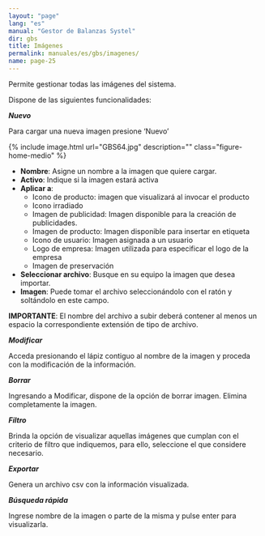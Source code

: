 ```yaml
---
layout: "page"
lang: "es"
manual: "Gestor de Balanzas Systel"
dir: gbs
title: Imágenes
permalink: manuales/es/gbs/imagenes/
name: page-25
---
```

Permite gestionar todas las imágenes del sistema.

Dispone de las siguientes funcionalidades:

***Nuevo***

Para cargar una nueva imagen presione ‘Nuevo’

{% include image.html url="GBS64.jpg" description="" class="figure-home-medio" %}

- **Nombre**: Asigne un nombre a la imagen que quiere cargar.
- **Activo**: Indique si la imagen estará activa
- **Aplicar a**:
    - Icono de producto: imagen que visualizará al invocar el producto
    - Icono irradiado
    - Imagen de publicidad: Imagen disponible para la creación de publicidades.
    - Imagen de producto: Imagen disponible para insertar en etiqueta
    - Icono de usuario: Imagen asignada a un usuario
    - Logo de empresa: Imagen utilizada para especificar el logo de la empresa
    - Imagen de preservación 
- **Seleccionar archivo**: Busque en su equipo la imagen que desea importar.
- **Imagen**: Puede tomar el archivo seleccionándolo con el ratón y soltándolo en este campo.

**IMPORTANTE**: El nombre del archivo a subir deberá contener al menos un espacio la correspondiente extensión de tipo de archivo.

***Modificar***

Acceda presionando el lápiz contiguo al nombre de la imagen y proceda con la modificación de la información.

***Borrar***

Ingresando a Modificar, dispone de la opción de borrar imagen. Elimina completamente la imagen.

***Filtro***

Brinda la opción de visualizar aquellas imágenes que cumplan con el criterio de filtro que indiquemos, para ello, seleccione el que considere necesario.

***Exportar***

Genera un archivo csv con la información visualizada.

***Búsqueda rápida***

Ingrese nombre de la imagen o parte de la misma y pulse enter para visualizarla.
